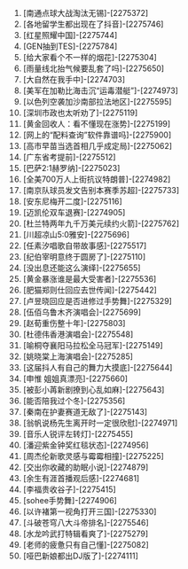 
1. [南通点球大战淘汰无锡]-[2275372]
1. [各地留学生都出现在了抖音]-[2275746]
1. [红星照耀中国]-[2275744]
1. [GEN抽到TES]-[2275784]
1. [给大家看个不一样的烟花]-[2275304]
1. [雨量线北抬气候要乱套了吗]-[2275650]
1. [大自然在我手中]-[2274703]
1. [美军在加勒比海击沉“运毒潜艇”]-[2274973]
1. [以色列空袭加沙南部拉法地区]-[2275595]
1. [深圳市政也太听劝了]-[2275119]
1. [黄金回收人：看不懂现在涨势]-[2275199]
1. [网上的“配料查询”软件靠谱吗]-[2275900]
1. [高市早苗当选首相几乎成定局]-[2275062]
1. [广东省考提前]-[2275512]
1. [巴萨2:1赫罗纳]-[2275023]
1. [全美700万人上街抗议特朗普]-[2274982]
1. [南京队球员发文告别本赛季苏超]-[2275733]
1. [安东尼梅开二度]-[2275116]
1. [迈凯伦双车退赛]-[2274905]
1. [杜兰特两年九千万美元续约火箭]-[2275762]
1. [川超凉山5:0雅安]-[2275696]
1. [任素汐唱歌自带故事感]-[2275517]
1. [纪伯宰明意终于圆房了]-[2275110]
1. [没出息还能这么演绎]-[2275655]
1. [黄金暴涨谁是最大受害者]-[2275536]
1. [肥猫郑则仕回应去世传闻]-[2275442]
1. [卢昱晓回应是否进修过手势舞]-[2275329]
1. [伍佰乌鲁木齐演唱会]-[2275699]
1. [赵荀重伤整十年]-[2275803]
1. [杜德伟香港演唱会]-[2275548]
1. [喻桐夺襄阳马拉松全马冠军]-[2275149]
1. [姚晓棠上海演唱会]-[2275285]
1. [这届抖人有自己的舞力大摸底]-[2275644]
1. [申惟 姐姐真漂亮]-[2275660]
1. [被彭小苒新剧撩到心乱如麻]-[2275643]
1. [能否陪我过个冬]-[2275356]
1. [秦南在护妻赛道无敌了]-[2275143]
1. [翁帆说杨先生离开时一定很欣慰]-[2274971]
1. [音乐人锐评左转灯]-[2275455]
1. [潘迎紫金钟奖红毯状态]-[2274956]
1. [周杰伦新歌灵感与霉霉相撞]-[2275225]
1. [交出你收藏的助眠小说]-[2274879]
1. [余生有涯首播观后感]-[2274681]
1. [李福贵收谷子]-[2275415]
1. [sohee手势舞]-[2274906]
1. [以许褚第一视角打开三国]-[2275330]
1. [斗破苍穹八大斗帝排名]-[2275546]
1. [水龙吟武打特辑看爽了]-[2275279]
1. [老师的疲惫只有自己懂]-[2275082]
1. [哑巴新娘都出DJ版了]-[2274111]